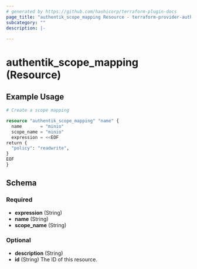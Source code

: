 ```yaml
---
# generated by https://github.com/hashicorp/terraform-plugin-docs
page_title: "authentik_scope_mapping Resource - terraform-provider-authentik"
subcategory: ""
description: |-
  
---
```


# authentik_scope_mapping (Resource)



## Example Usage

```terraform
# Create a scope mapping

resource "authentik_scope_mapping" "name" {
  name       = "minio"
  scope_name = "minio"
  expression = <<EOF
return {
  "policy": "readwrite",
}
EOF
}
```

<!-- schema generated by tfplugindocs -->
## Schema

### Required

- **expression** (String)
- **name** (String)
- **scope_name** (String)

### Optional

- **description** (String)
- **id** (String) The ID of this resource.


